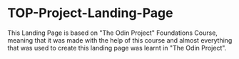 # TOP-Project-Landing-Page
This Landing Page is based on "The Odin Project" Foundations Course, meaning that it was made with the help of this course and almost everything that was used to create this landing page was learnt in "The Odin Project".
